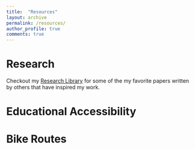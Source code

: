 ```yaml
---
title:  "Resources"
layout: archive
permalink: /resources/
author_profile: true
comments: true
---
```



# Research 

Checkout my [Research Library](/library/research-library) for some of the my favorite papers written by others that have inspired my work.


# Educational Accessibility

# Bike Routes